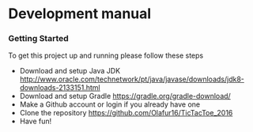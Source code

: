 # Development manual

### Getting Started

To get this project up and running please follow these steps

*   Download and setup Java JDK http://www.oracle.com/technetwork/pt/java/javase/downloads/jdk8-downloads-2133151.html
*   Download and setup Gradle https://gradle.org/gradle-download/
*   Make a Github account or login if you already have one
*   Clone the repository https://github.com/Olafur16/TicTacToe_2016
*   Have fun!
